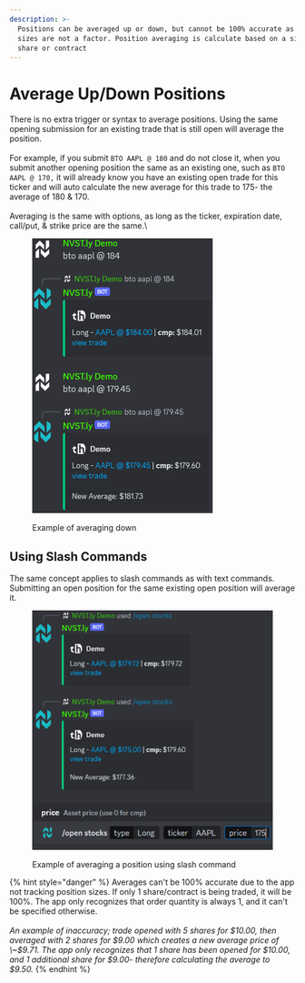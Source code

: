 ```yaml
---
description: >-
  Positions can be averaged up or down, but cannot be 100% accurate as position
  sizes are not a factor. Position averaging is calculate based on a single
  share or contract
---
```


# Average Up/Down Positions

There is no extra trigger or syntax to average positions. Using the same opening submission for an existing trade that is still open will average the position.\
\
For example, if you submit `BTO AAPL @ 180` and do not close it, when you submit another opening position the same as an existing one, such as `BTO AAPL @ 170,` it will already know you have an existing open trade for this ticker and will auto calculate the new average for this trade to 175- the average of 180 & 170.\
\
Averaging is the same with options, as long as the ticker, expiration date, call/put, & strike price are the same.\


<figure><img src="../.gitbook/assets/image (231).png" alt=""><figcaption><p>Example of averaging down</p></figcaption></figure>



## Using Slash Commands

The same concept applies to slash commands as with text commands. Submitting an open position for the same existing open position will average it.

<figure><img src="../.gitbook/assets/image (1) (1) (1) (1) (1) (1) (1) (1) (1) (1).png" alt=""><figcaption><p>Example of averaging a position using slash command</p></figcaption></figure>

{% hint style="danger" %}
Averages can't be 100% accurate due to the app not tracking position sizes. If only 1 share/contract is being traded, it will be 100%. The app only recognizes that order quantity is always 1, and it can't be specified otherwise. \
\
_An example of inaccuracy; trade opened with 5 shares for $10.00, then averaged with 2 shares for $9.00 which creates a new average price of \~$9.71. The app only recognizes that 1 share has been opened for $10.00, and 1 additional share for $9.00- therefore calculating the average to $9.50._
{% endhint %}
